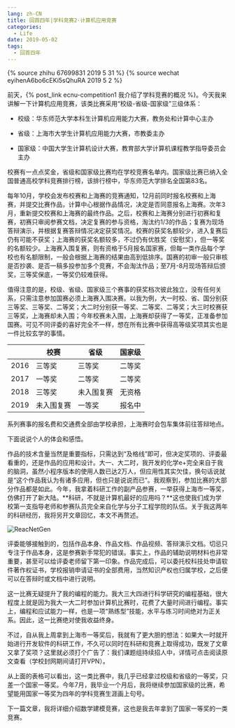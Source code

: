 ```yaml
---
lang: zh-CN
title: 回首四年|学科竞赛2·计算机应用竞赛
categories:
  - Life
date: 2019-05-02
tags:
  - 回首四年
---
```

{% source zhihu 67699831 2019 5 31 %}
{% source wechat eyihenA6bo6cEKi5sQhuRA 2019 5 2 %}

前天，{% post_link ecnu-competition1 我介绍了学科竞赛的概况 %}。今天我来讲解一下计算机应用竞赛，该类比赛采用“校级-省级-国家级”三级体系：
<!--more-->

* 校级：华东师范大学本科生计算机应用能力大赛，教务处和计算中心主办

* 省级：上海市大学生计算机应用能力大赛，市教委主办

* 国家级：中国大学生计算机设计大赛，教育部大学计算机课程教学指导委员会主办

校赛有一点点奖金，省级和国家级比赛均在学校竞赛名单内。国家级比赛已纳入全国普通高校学科竞赛排行榜，该排行榜中，华东师范大学排名全国第83名。

每年10月，学校会发布校赛和上海赛的竞赛通知，12月前同时报名校赛和上海赛，并提交比赛作品，计算中心根据作品情况，决定是否同意报名上海赛。次年3月，重新提交校赛和上海赛的最终作品。之后，校赛和上海赛分别进行初赛和复赛，初赛只审阅参赛文档，决定复赛的参与资格，淘汰约1/3的作品；复赛为现场答辩演示，并根据复赛答辩情况决定获奖情况。校赛的获奖名额较少，进入复赛后仍有可能不获奖；上海赛的获奖名额较多，不过仍有优胜奖（安慰奖），但一等奖的名额较少。上海赛入围复赛，则有资格于5月报名国家赛，但每一类作品每个学校也有名额限制，一般会根据上海赛的结果由高到低排序。国赛的初审一般只审核是否抄袭、是否一稿多投参加多个竞赛，不会淘汰作品；至7月-8月现场答辩后颁奖，三等奖保底，一等奖仍较难获得。

值得注意的是，校级、省级、国家级三个赛事的获奖档次彼此独立，没有任何关系，只需注意参加国赛必须上海赛入围决赛。以我为例，大一时校、省、国分别获三等奖、三等奖、二等奖；大二时分别获一等奖、二等奖、二等奖；大三时校赛获三等奖，上海赛却未入围；今年校赛未入围，上海赛却获得了一等奖，正准备参加国赛。可见不同评委的喜好完全不一样，想在所有比赛中获得高等级奖项其实也是一件比较玄学的事情。

|    | 校赛 | 省级 | 国家级|
| -- | ---- | --- | ------|
|2016|三等奖|三等奖|二等奖|
|2017|一等奖|二等奖|二等奖|
|2018|三等奖|未入围复赛|无资格|
|2019|未入围复赛|一等奖|报名中|

系列赛事的报名费和交通费全部由学校承担，上海赛时会包车集体前往答辩地点。

下面说说个人的体会和感悟。

作品的技术含量当然是重要指标，只需达到“及格线”即可，但决定奖项的、评委最看重的，还是作品的应用和设计。大一、大二时，我开发的化学e+完全来自于我的脑洞，虽然小程序版本的使用人数已达2万人，但应用性其实欠佳，换句话说就是“这个作品我认为有诸多应用，但也只是说说而已”。我观察到，参加比赛的大部分作品都是如此。今年，我拿着科研工作的副产品参赛，一举获得上海市一等奖，仿佛打开了新大陆。**科研，不就是计算机最好的应用吗？**这也使我们成为学校第一支指导老师和参赛队员完全来自化学与分子工程学院的队伍。关于我这两年的科研经历，我将另开文章回忆，本文不再赘述。

![ReacNetGen](https://pic.njzjz.win/1N3QBucCi5pCkHQD-a_2qEq3eoQnOeIb_)

评委能够接触到的，包括作品本身、作品文档、作品视频、答辩演示文档。切忌只专注于作品本身，这是参赛新手常犯的错误。事实上，作品的辅助说明材料也非常重要，甚至可以给评委老师留下第一印象。作品完成后，可以委托校科技处申请软件著作权证书，学校报销申请证书的全部费用，当然知识产权也归属学校，之后便可以在答辩时或文档中进行说明。

这一比赛无疑提升了我的编程的能力。我大三大四进行科学研究的编程基础，很大程度上就是因为我大一大二时参加计算机比赛时，花费了大量时间进行编程。事实上，编程和应试能力一样，也是一项“熟练型”技能，水平与练习时间绝对为正关系。因此，这一比赛绝对使我收益终身。

不过，自从我上周拿到上海市一等奖后，我就有了更大胆的想法：如果大一时就开始进行开发软件的科研工作，不久可以同时在科研和竞赛上取得成功，既发了文章又拿了奖项？这里就必须打个广告了：我们课题组持续招人中，详情可点击阅读原文查看（学校封网期间请打开VPN）。

从上面的表格可以看出，这一类比赛中，我几乎已经拿过校级和省级的一等奖，只差一个国家一等奖。今年7月，我毕业一个月后，我将继续参加国家级的比赛，希望能用国家一等奖为四年的学科竞赛生涯画上句号。

下一篇文章，我将详细介绍数学建模竞赛，这也是我去年拿到了国家一等奖的一类竞赛。
